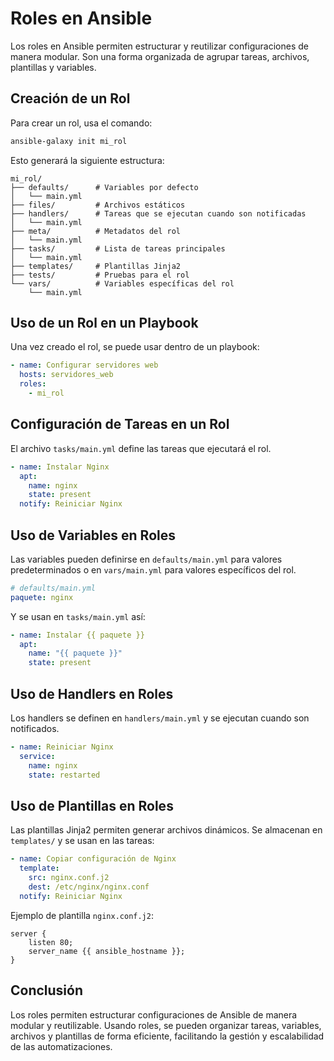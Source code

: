 # Roles en Ansible

Los roles en Ansible permiten estructurar y reutilizar configuraciones de manera modular. Son una forma organizada de agrupar tareas, archivos, plantillas y variables.

## Creación de un Rol

Para crear un rol, usa el comando:
```bash
ansible-galaxy init mi_rol
```
Esto generará la siguiente estructura:
```
mi_rol/
├── defaults/      # Variables por defecto
│   └── main.yml
├── files/         # Archivos estáticos
├── handlers/      # Tareas que se ejecutan cuando son notificadas
│   └── main.yml
├── meta/          # Metadatos del rol
│   └── main.yml
├── tasks/         # Lista de tareas principales
│   └── main.yml
├── templates/     # Plantillas Jinja2
├── tests/         # Pruebas para el rol
└── vars/          # Variables específicas del rol
    └── main.yml
```

## Uso de un Rol en un Playbook

Una vez creado el rol, se puede usar dentro de un playbook:
```yaml
- name: Configurar servidores web
  hosts: servidores_web
  roles:
    - mi_rol
```

## Configuración de Tareas en un Rol

El archivo `tasks/main.yml` define las tareas que ejecutará el rol.
```yaml
- name: Instalar Nginx
  apt:
    name: nginx
    state: present
  notify: Reiniciar Nginx
```

## Uso de Variables en Roles

Las variables pueden definirse en `defaults/main.yml` para valores predeterminados o en `vars/main.yml` para valores específicos del rol.
```yaml
# defaults/main.yml
paquete: nginx
```

Y se usan en `tasks/main.yml` así:
```yaml
- name: Instalar {{ paquete }}
  apt:
    name: "{{ paquete }}"
    state: present
```

## Uso de Handlers en Roles

Los handlers se definen en `handlers/main.yml` y se ejecutan cuando son notificados.
```yaml
- name: Reiniciar Nginx
  service:
    name: nginx
    state: restarted
```

## Uso de Plantillas en Roles

Las plantillas Jinja2 permiten generar archivos dinámicos. Se almacenan en `templates/` y se usan en las tareas:
```yaml
- name: Copiar configuración de Nginx
  template:
    src: nginx.conf.j2
    dest: /etc/nginx/nginx.conf
  notify: Reiniciar Nginx
```

Ejemplo de plantilla `nginx.conf.j2`:
```jinja
server {
    listen 80;
    server_name {{ ansible_hostname }};
}
```

## Conclusión

Los roles permiten estructurar configuraciones de Ansible de manera modular y reutilizable. Usando roles, se pueden organizar tareas, variables, archivos y plantillas de forma eficiente, facilitando la gestión y escalabilidad de las automatizaciones.
